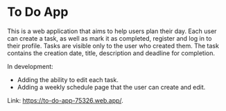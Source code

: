 # To Do App
This is a web application that aims to help users plan their day. Each user can create a task, as well as mark it as completed, register and log in to their profile. Tasks are visible only to the user who created them. The task contains the creation date, title, description and deadline for completion.

In development:
- Adding the ability to edit each task.
- Adding a weekly schedule page that the user can create and edit.

Link: https://to-do-app-75326.web.app/.
